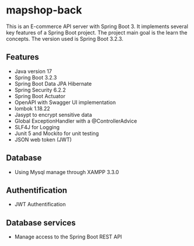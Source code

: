 # mapshop-back
This is an E-commerce API server with Spring Boot 3. It implements several key features of a Spring Boot project.
The project main goal is the learn the concepts. 
The version used is Spring Boot 3.2.3.

## Features
* Java version 17
* Spring Boot 3.2.3
* Spring Boot Data JPA Hibernate
* Spring Security 6.2.2
* Spring Boot Actuator
* OpenAPI with Swagger UI implementation
* lombok 1.18.22
* Jasypt to encrypt sensitive data
* Global ExceptionHandler with a @ControllerAdvice
* SLF4J for Logging
* Junit 5 and Mockito for unit testing
* JSON web token (JWT)

## Database
* Using Mysql manage through XAMPP 3.3.0 
  
## Authentification
* JWT Authentification

## Database services
* Manage access to the Spring Boot REST API

